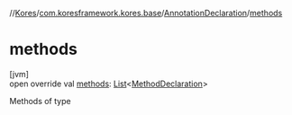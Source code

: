 //[Kores](../../../index.md)/[com.koresframework.kores.base](../index.md)/[AnnotationDeclaration](index.md)/[methods](methods.md)

# methods

[jvm]\
open override val [methods](methods.md): [List](https://kotlinlang.org/api/latest/jvm/stdlib/kotlin.collections/-list/index.html)<[MethodDeclaration](../-method-declaration/index.md)>

Methods of type
